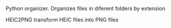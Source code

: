Python organizer.
Organizes files in diferent folders by extension

HEIC2PNG transform HEIC files into PNG files
